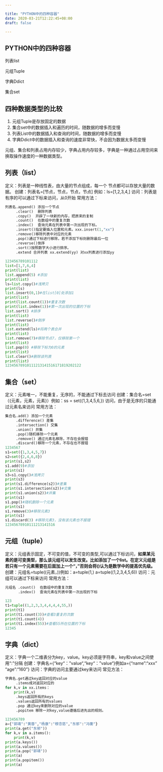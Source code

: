 ```yaml
---

title: "PYTHON中的四种容器"
date: 2020-03-21T12:22:45+08:00
draft: false

---
```


## PYTHON中的四种容器

列表list

元组Tuple

字典Ddict

集合set

## **四种数据类型的比较**

1. 元组Tuple是存放固定的数据
2. 集合set中的数据插入和遍历的时间，随数据的增多而变慢
3. 列表List中的数据插入和查询的时间，随数据的增多而变慢
4. 字典Ddict中的数据插入和查询的速度非常快，不会因为数据太多而变慢

​     元组、集合和列表占用内存较少，字典占用内存较多，字典是一种通过占用空间来换取操作速度的一种数据类型。

## 列表（list）

定义：列表是一种线性表，由大量的节点组成，每一个 节点都可以存放大量的数据。
创建：列表名=[节点，节点，节点，节点] 例如：ls=[1,2,3,4,]
访问：列表是有序的可以通过下标来访问，从0开始
常用方法：

```python
列表名.append() 添加一个节点
     .clear()  删除列表
     .copy()  开辟了一块新的内存，把原来的复制
     .count()  在数组中的重复次数
     .index()  查询元素在列表中第一次出现的下标。
     .insert()指定要插入位置和元素。xxx.insert(1,"xx")
     .remove()移除列表中对应的元素
     .pop()通过下标进行移除，若不添加下标则删除最后一位
     .reverse()倒序
     .sort()按照数字大小进行排序。
     .extend 合并列表 xx.extend(yy) 对xx列表进行添加yy
     
123456789101112
list=[1,7,6,4]
print(list)
list.append(5) #添加
print(list)
ls=list.copy()#浅拷贝
print(ls)
list.insert(0,1)#在list[0]处添加1
print(list)
print(list.count(1))#重复次数
print(list.index(1))#第一次出现的位置的下标
list.sort() #排序
print(list)
list.reverse()#倒序
print(list)
list.extend(ls)#将两个表合并
print(list)
list.remove(7)#移除节点7，仅移除第一个
print(list)
list.pop(0) #移除下标为0的元素
print(list)
list.clear()#删除该列表
print(list)
12345678910111213141516171819202122
```



## 集合（set）

定义：元素唯一，不能重复，无序的，不能通过下标去访问
创建：集合名=set（{元素，元素，元素}）例如：ss = set({1,3,4,5,6,})
访问，由于是无序的只能通过元素名来访问
常用方法：

```python
集合名.add() 添加一个元素
     .difference() 差集
     .intersection() 交集
     .union() 并集
     .pop()随机移除一个元素
     .remove() 通过元素名移除，不存在会报错
     .discard()移除一个元素，不存在也不报错
1234567
s1=set({1,3,4,5,7})
s2=set({2,4,6,8})
print(s1,s2)
s1.add(9)#添加
print(s1)
s3=s1.copy()#浅拷贝
print(s3)
print(s1.difference(s2))#差集
print(s1.intersection(s2))#交集
print(s1.union(s2))#并集
print(s1)
s1.pop()#随机删除一个元素
print(s1)
s1.remove(3)#移除元素3
print(s1)
s1.discard(3) #移除元素3，没有该元素也不报错
12345678910111213141516
```



## 元组（tuple）

定义：元组表示固定，不可变的值，不可变的类型,可以通过下标访问，**如果某元素的是可变类型，那么该元组可以发生改变。比如添加了一个list。在定义元组是若只有一个元素需要在后面加上一个“，”否则会将()认为是数学中的提高优先级。**
创建：元组名=tuple((元素，))例如：a=tuple(1,) a=tuple((1,2,3,4,5,6))
访问：元组可以通过下标来访问
常用方法：

```python
元组名 .count()  在数组中的重复次数
      .index()  查询元素在列表中第一次出现的下标
    
123
t1=tuple((1,2,3,3,4,4,4,4,55,))
print(t1)
print(t1.count(3))#查看3重复的次数
print(t1.count(4))
print(t1.index(55))#查看55所在位置的下标
12345
```



## 字典（dict）

定义：字典一个二维表分为key，value。key必须是字符串，key和value之间使用“:”分隔
创建：字典名={“key“：”value“,“key“：”value“}例如a={“name”:“xxx” “age”:“160”}
访问：字典的访问主要通过key来访问
常见方法：

```python
字典名.get通过key返回对应的value
	 .items成对返回对应的
for k,v in xx.items：
    print(k,v)
	 .keys返回所有的keys
	 .values返回所有的values
	 .pop 通过key来删除对应的value
	 .popitem 移除一对key,value遵循后进先出的规则。
	 
123456789
a={"郭靖":"黄蓉","杨康":"穆念慈","东邪":"冯蘅"}
print(a.get("东邪"))
for k,v in a.items():
    print(k,v)
print(a.keys())
print(a.values())
print(a.pop("郭靖"))
print(a)
print(a.popitem())
print(a)
```